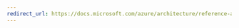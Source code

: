 ```yaml
---
redirect_url: https://docs.microsoft.com/azure/architecture/reference-architectures/n-tier/n-tier-sql-server
---
```

